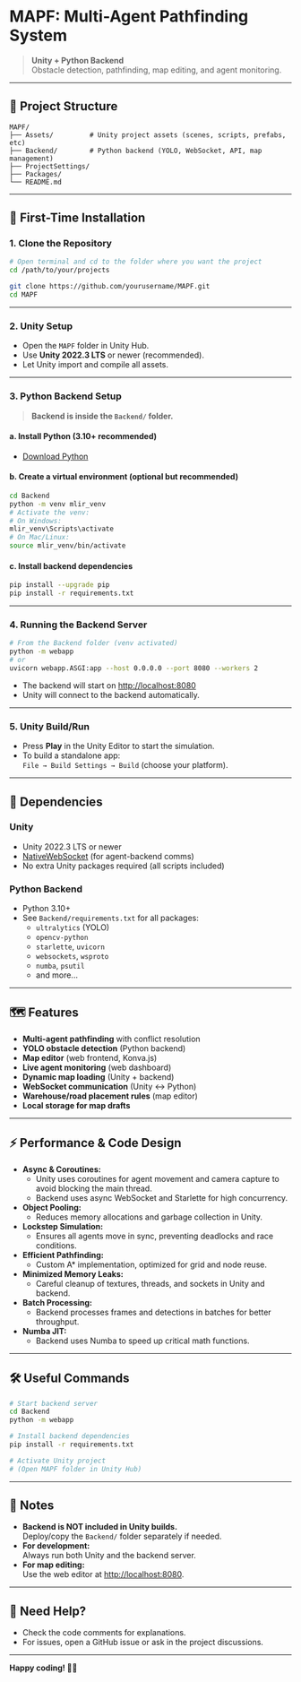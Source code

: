 # MAPF: Multi-Agent Pathfinding System

> **Unity + Python Backend**  
> Obstacle detection, pathfinding, map editing, and agent monitoring.

---

## 📁 Project Structure

```
MAPF/
├── Assets/         # Unity project assets (scenes, scripts, prefabs, etc)
├── Backend/        # Python backend (YOLO, WebSocket, API, map management)
├── ProjectSettings/
├── Packages/
└── README.md
```

---

## 🚀 First-Time Installation

### 1. Clone the Repository

```sh
# Open terminal and cd to the folder where you want the project
cd /path/to/your/projects

git clone https://github.com/yourusername/MAPF.git
cd MAPF
```

---

### 2. Unity Setup

- Open the `MAPF` folder in Unity Hub.
- Use **Unity 2022.3 LTS** or newer (recommended).
- Let Unity import and compile all assets.

---

### 3. Python Backend Setup

> **Backend is inside the `Backend/` folder.**

#### a. Install Python (3.10+ recommended)
- [Download Python](https://www.python.org/downloads/)

#### b. Create a virtual environment (optional but recommended)

```sh
cd Backend
python -m venv mlir_venv
# Activate the venv:
# On Windows:
mlir_venv\Scripts\activate
# On Mac/Linux:
source mlir_venv/bin/activate
```

#### c. Install backend dependencies

```sh
pip install --upgrade pip
pip install -r requirements.txt
```

---

### 4. Running the Backend Server

```sh
# From the Backend folder (venv activated)
python -m webapp
# or
uvicorn webapp.ASGI:app --host 0.0.0.0 --port 8080 --workers 2
```
- The backend will start on [http://localhost:8080](http://localhost:8080)
- Unity will connect to the backend automatically.

---

### 5. Unity Build/Run

- Press **Play** in the Unity Editor to start the simulation.
- To build a standalone app:  
  `File → Build Settings → Build` (choose your platform).

---

## 🧩 Dependencies

### Unity
- Unity 2022.3 LTS or newer
- [NativeWebSocket](https://github.com/endel/NativeWebSocket) (for agent-backend comms)
- No extra Unity packages required (all scripts included)

### Python Backend
- Python 3.10+
- See `Backend/requirements.txt` for all packages:
  - `ultralytics` (YOLO)
  - `opencv-python`
  - `starlette`, `uvicorn`
  - `websockets`, `wsproto`
  - `numba`, `psutil`
  - and more...

---

## 🗺️ Features

- **Multi-agent pathfinding** with conflict resolution
- **YOLO obstacle detection** (Python backend)
- **Map editor** (web frontend, Konva.js)
- **Live agent monitoring** (web dashboard)
- **Dynamic map loading** (Unity + backend)
- **WebSocket communication** (Unity ↔ Python)
- **Warehouse/road placement rules** (map editor)
- **Local storage for map drafts**

---

## ⚡ Performance & Code Design

- **Async & Coroutines:**
  - Unity uses coroutines for agent movement and camera capture to avoid blocking the main thread.
  - Backend uses async WebSocket and Starlette for high concurrency.
- **Object Pooling:**
  - Reduces memory allocations and garbage collection in Unity.
- **Lockstep Simulation:**
  - Ensures all agents move in sync, preventing deadlocks and race conditions.
- **Efficient Pathfinding:**
  - Custom A* implementation, optimized for grid and node reuse.
- **Minimized Memory Leaks:**
  - Careful cleanup of textures, threads, and sockets in Unity and backend.
- **Batch Processing:**
  - Backend processes frames and detections in batches for better throughput.
- **Numba JIT:**
  - Backend uses Numba to speed up critical math functions.

---

## 🛠️ Useful Commands

```sh
# Start backend server
cd Backend
python -m webapp

# Install backend dependencies
pip install -r requirements.txt

# Activate Unity project
# (Open MAPF folder in Unity Hub)
```

---

## 📝 Notes

- **Backend is NOT included in Unity builds.**  
  Deploy/copy the `Backend/` folder separately if needed.
- **For development:**  
  Always run both Unity and the backend server.
- **For map editing:**  
  Use the web editor at [http://localhost:8080](http://localhost:8080).

---

## 💬 Need Help?

- Check the code comments for explanations.
- For issues, open a GitHub issue or ask in the project discussions.

---

**Happy coding! 🚗🤖**
